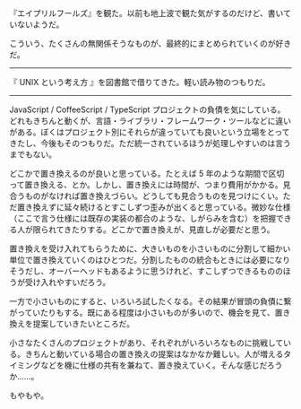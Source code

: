 『エイプリルフールズ』を観た。以前も地上波で観た気がするのだけど、書いていないようだ。

こういう、たくさんの無関係そうなものが、最終的にまとめられていくのが好きだ。

-----

『 UNIX という考え方 』を図書館で借りてきた。軽い読み物のつもりだ。

-----

JavaScript / CoffeeScript / TypeScript プロジェクトの負債を気にしている。どれもきちんと動くが、言語・ライブラリ・フレームワーク・ツールなどに違いがある。ぼくはプロジェクト別にそれらが違っていても良いという立場をとってきたし、今後もそのつもりだ。ただ統一されているほうが処理しやすいのは言うまでもない。

どこかで置き換えるのが良いと思っている。たとえば 5 年のような期間で区切って置き換える、とか。しかし、置き換えには時間が、つまり費用がかかる。見合うものがなければ置き換えづらい。どうしても見合うものを見つけにくい。ただ置き換えずに延々続けるとすこしずつ歪みが出くると思っている。微妙な仕様（ここで言う仕様には既存の実装の都合のような、しがらみを含む）を把握できる人が限られてきたりする。どこかで置き換えが、見直しが必要だと思う。

置き換えを受け入れてもらうために、大きいものを小さいものに分割して細かい単位で置き換えていくのはひとつだ。分割したものの統合もときには必要になりそうだし、オーバーヘッドもあるように思うけれど、すこしずつできるもののほうが受け入れやすいだろう。

一方で小さいものにすると、いろいろ試したくなる。その結果が冒頭の負債に繋がっていたりもする。既にある程度は小さいものが多いので、機会を見て、置き換えを提案していきたいところだ。

小さなたくさんのプロジェクトがあり、それぞれがいろいろなものに挑戦している。きちんと動いている場合の置き換えの提案はなかなか難しい。人が増えるタイミングなどを機に仕様の共有を兼ねて、置き換えていく。そんな感じだろうか……。

もやもや。
